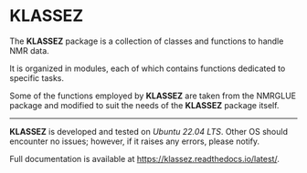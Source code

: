 # **KLASSEZ**

The **KLASSEZ** package is a collection of classes and functions to handle NMR data.

It is organized in modules, each of which contains functions dedicated to specific tasks.

Some of the functions employed by **KLASSEZ** are taken from the NMRGLUE package and modified to suit the needs of the **KLASSEZ** package itself.

---

**KLASSEZ** is developed and tested on *Ubuntu 22.04 LTS*. Other OS should encounter no issues; however, if it raises any errors, please notify.

Full documentation is available at https://klassez.readthedocs.io/latest/.
